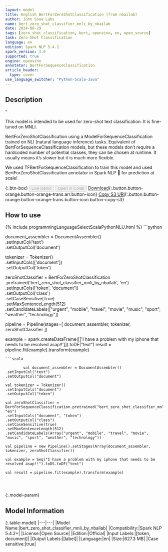 ```yaml
---
layout: model
title: English BertForZeroShotClassification (from nbailab)
author: John Snow Labs
name: bert_zero_shot_classifier_mnli_by_nbailab
date: 2024-08-29
tags: [zero_shot_classification, bert, openvino, en, open_source]
task: Zero-Shot Classification
language: en
edition: Spark NLP 5.4.2
spark_version: 3.0
supported: true
engine: openvino
annotator: BertForSequenceClassification
article_header:
  type: cover
use_language_switcher: "Python-Scala-Java"
---
```


## Description

“

This model is intended to be used for zero-shot text classification. It is fine-tuned on MNLI.

BertForZeroShotClassification using a ModelForSequenceClassification trained on NLI (natural language inference) tasks. Equivalent of BertForSequenceClassification models, but these models don’t require a hardcoded number of potential classes, they can be chosen at runtime. It usually means it’s slower but it is much more flexible.

We used TFBertForSequenceClassification to train this model and used BertForZeroShotClassification annotator in Spark NLP 🚀 for prediction at scale!

{:.btn-box}
<button class="button button-orange" disabled>Live Demo</button>
<button class="button button-orange" disabled>Open in Colab</button>
[Download](https://s3.amazonaws.com/auxdata.johnsnowlabs.com/public/models/bert_zero_shot_classifier_mnli_by_nbailab_en_5.4.2_3.0_1724924996423.zip){:.button.button-orange.button-orange-trans.arr.button-icon}
[Copy S3 URI](s3://auxdata.johnsnowlabs.com/public/models/bert_zero_shot_classifier_mnli_by_nbailab_en_5.4.2_3.0_1724924996423.zip){:.button.button-orange.button-orange-trans.button-icon.button-copy-s3}

## How to use



<div class="tabs-box" markdown="1">
{% include programmingLanguageSelectScalaPythonNLU.html %}
```python

document_assembler = DocumentAssembler() \
.setInputCol('text') \
.setOutputCol('document')

tokenizer = Tokenizer() \
.setInputCols(['document']) \
.setOutputCol('token')

zeroShotClassifier = BertForZeroShotClassification \
.pretrained('bert_zero_shot_classifier_mnli_by_nbailab', 'en') \
.setInputCols(['token', 'document']) \
.setOutputCol('class') \
.setCaseSensitive(True) \
.setMaxSentenceLength(512) \
.setCandidateLabels(["urgent", "mobile", "travel", "movie", "music", "sport", "weather", "technology"])

pipeline = Pipeline(stages=[
document_assembler,
tokenizer,
zeroShotClassifier
])

example = spark.createDataFrame([['I have a problem with my iphone that needs to be resolved asap!!']]).toDF("text")
result = pipeline.fit(example).transform(example)

```
```scala

		val document_assembler = DocumentAssembler()
.setInputCol("text")
.setOutputCol("document")

val tokenizer = Tokenizer()
.setInputCols("document")
.setOutputCol("token")

val zeroShotClassifier = BertForSequenceClassification.pretrained("bert_zero_shot_classifier_mnli_by_nbailab", "en")
.setInputCols("document", "token")
.setOutputCol("class")
.setCaseSensitive(true)
.setMaxSentenceLength(512)
.setCandidateLabels(Array("urgent", "mobile", "travel", "movie", "music", "sport", "weather", "technology"))

val pipeline = new Pipeline().setStages(Array(document_assembler, tokenizer, zeroShotClassifier))

val example = Seq("I have a problem with my iphone that needs to be resolved asap!!").toDS.toDF("text")

val result = pipeline.fit(example).transform(example)




```
</div>

{:.model-param}
## Model Information

{:.table-model}
|---|---|
|Model Name:|bert_zero_shot_classifier_mnli_by_nbailab|
|Compatibility:|Spark NLP 5.4.2+|
|License:|Open Source|
|Edition:|Official|
|Input Labels:|[token, document]|
|Output Labels:|[label]|
|Language:|en|
|Size:|627.3 MB|
|Case sensitive:|true|
